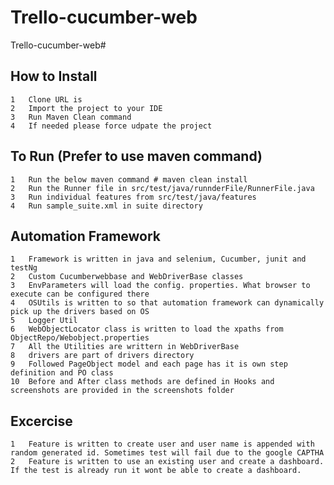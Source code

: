 # Trello-cucumber-web
Trello-cucumber-web#

How to Install
---------------
	1	Clone URL is
	2	Import the project to your IDE
	3	Run Maven Clean command
	4	If needed please force udpate the project

To Run (Prefer to use maven command)
--------------
	1	Run the below maven command # maven clean install
	2	Run the Runner file in src/test/java/runnderFile/RunnerFile.java
	3	Run individual features from src/test/java/features
	4	Run sample_suite.xml in suite directory

Automation Framework
----------------------
	1	Framework is written in java and selenium, Cucumber, junit and testNg
	2	Custom Cucumberwebbase and WebDriverBase classes
	3	EnvParameters will load the config. properties. What browser to execute can be configured there
	4	OSUtils is written to so that automation framework can dynamically pick up the drivers based on OS
	5	Logger Util
	6	WebObjectLocator class is written to load the xpaths from ObjectRepo/Webobject.properties
	7	All the Utilities are writtern in WebDriverBase
	8	drivers are part of drivers directory
	9	Followed PageObject model and each page has it is own step definition and PO class
	10	Before and After class methods are defined in Hooks and screenshots are provided in the screenshots folder

Excercise
--------------
	1	Feature is written to create user and user name is appended with random generated id. Sometimes test will fail due to the google CAPTHA
	2	Feature is written to use an existing user and create a dashboard. If the test is already run it wont be able to create a dashboard.
